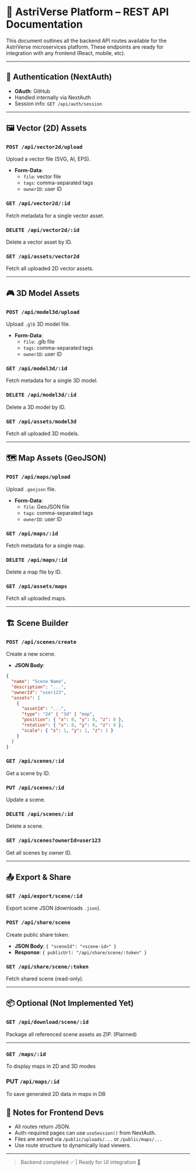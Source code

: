# 🚀 AstriVerse Platform – REST API Documentation

This document outlines all the backend API routes available for the AstriVerse microservices platform. These endpoints are ready for integration with any frontend (React, mobile, etc).

---

## 🔐 Authentication (NextAuth)
- **OAuth**: GitHub
- Handled internally via NextAuth
- Session info: `GET /api/auth/session`

---

## 🖼 Vector (2D) Assets

### `POST /api/vector2d/upload`
Upload a vector file (SVG, AI, EPS).
- **Form-Data**:
  - `file`: vector file
  - `tags`: comma-separated tags
  - `ownerID`: user ID

### `GET /api/vector2d/:id`
Fetch metadata for a single vector asset.

### `DELETE /api/vector2d/:id`
Delete a vector asset by ID.

### `GET /api/assets/vector2d`
Fetch all uploaded 2D vector assets.

---

## 🎮 3D Model Assets

### `POST /api/model3d/upload`
Upload `.glb` 3D model file.
- **Form-Data**:
  - `file`: .glb file
  - `tags`: comma-separated tags
  - `ownerID`: user ID

### `GET /api/model3d/:id`
Fetch metadata for a single 3D model.

### `DELETE /api/model3d/:id`
Delete a 3D model by ID.

### `GET /api/assets/model3d`
Fetch all uploaded 3D models.

---

## 🗺 Map Assets (GeoJSON)

### `POST /api/maps/upload`
Upload `.geojson` file.
- **Form-Data**:
  - `file`: GeoJSON file
  - `tags`: comma-separated tags
  - `ownerID`: user ID

### `GET /api/maps/:id`
Fetch metadata for a single map.

### `DELETE /api/maps/:id`
Delete a map file by ID.

### `GET /api/assets/maps`
Fetch all uploaded maps.

---

## 🏗 Scene Builder

### `POST /api/scenes/create`
Create a new scene.
- **JSON Body**:
```json
{
  "name": "Scene Name",
  "description": "...",
  "ownerId": "user123",
  "assets": [
    {
      "assetId": "...",
      "type": "2d" | "3d" | "map",
      "position": { "x": 0, "y": 0, "z": 0 },
      "rotation": { "x": 0, "y": 0, "z": 0 },
      "scale": { "x": 1, "y": 1, "z": 1 }
    }
  ]
}
```

### `GET /api/scenes/:id`
Get a scene by ID.

### `PUT /api/scenes/:id`
Update a scene.

### `DELETE /api/scenes/:id`
Delete a scene.

### `GET /api/scenes?ownerId=user123`
Get all scenes by owner ID.

---

## 📤 Export & Share

### `GET /api/export/scene/:id`
Export scene JSON (downloads `.json`).

### `POST /api/share/scene`
Create public share token.
- **JSON Body**: `{ "sceneId": "<scene-id>" }`
- **Response**: `{ publicUrl: "/api/share/scene/:token" }`

### `GET /api/share/scene/:token`
Fetch shared scene (read-only).

---

## 📦 Optional (Not Implemented Yet)

### `GET /api/download/scene/:id`
Package all referenced scene assets as ZIP. (Planned)

---

### `GET /maps/:id`
To display maps in 2D and 3D modes 

### PUT `/api/maps/:id`
To save generated 2D data in maps in DB 

## 📝 Notes for Frontend Devs
- All routes return JSON.
- Auth-required pages can use `useSession()` from NextAuth.
- Files are served via `/public/uploads/...` or `/public/maps/...`
- Use route structure to dynamically load viewers.

---

> Backend completed ✅  |  Ready for UI integration 🚀


